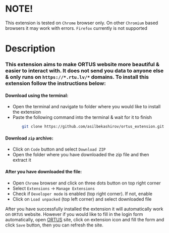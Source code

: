 # NOTE!
This extension is tested on `Chrome` browser only. On other `Chromium` based browsers it may work with errors. `Firefox` currently is not supported

# Description

### This extension aims to make ORTUS website more beautiful & easier to interact with. It does not send you data to anyone else & only runs on `https://*.rtu.lv/*` domains. To install this extension follow the instructions below:

#### Download using the terminal:
- Open the terminal and navigate to folder where you would like to install the extension
- Paste the following command into the terminal & wait for it to finish
    ```bash
        git clone https://github.com/asilbekashirov/ortus_extension.git
    ```

#### Download `zip` archive:
- Click on `Code` button and select `Download ZIP`
- Open the folder where you have downloaded the zip file and then extract it

#### After you have downloaded the file:
- Open `Chrome` browser and click on three dots button on top right corner
- Select `Extensions` -> `Manage Extensions`
- Check if `Developer mode` is enabled (top right corner). If not, enable
- Click on `Load unpacked` (top left corner) and select downloaded file

After you have successfully installed the extension it will automatically work on `ORTUS` website. However if you would like to fill in the login form automatically, open [ORTUS](https://ortus.rtu.lv/) site, click on extension icon and fill the form and click `Save` button, then you can refresh the site.
